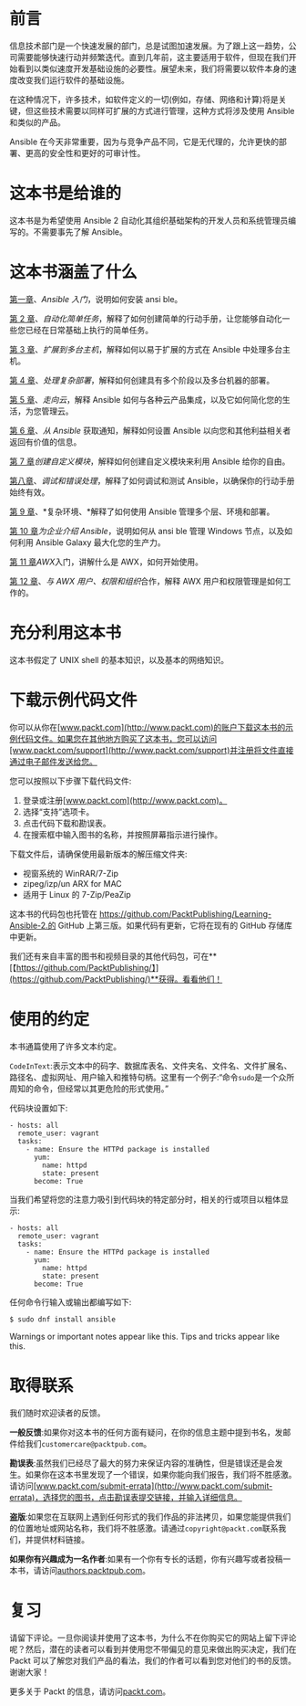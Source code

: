 # 前言

信息技术部门是一个快速发展的部门，总是试图加速发展。为了跟上这一趋势，公司需要能够快速行动并频繁迭代。直到几年前，这主要适用于软件，但现在我们开始看到以类似速度开发基础设施的必要性。展望未来，我们将需要以软件本身的速度改变我们运行软件的基础设施。

在这种情况下，许多技术，如软件定义的一切(例如，存储、网络和计算)将是关键，但这些技术需要以同样可扩展的方式进行管理，这种方式将涉及使用 Ansible 和类似的产品。

Ansible 在今天非常重要，因为与竞争产品不同，它是无代理的，允许更快的部署、更高的安全性和更好的可审计性。

# 这本书是给谁的

这本书是为希望使用 Ansible 2 自动化其组织基础架构的开发人员和系统管理员编写的。不需要事先了解 Ansible。

# 这本书涵盖了什么

[第一章](01.html)、*Ansible 入门*，说明如何安装 ansi ble。

[第 2 章](02.html)、*自动化简单任务*，解释了如何创建简单的行动手册，让您能够自动化一些您已经在日常基础上执行的简单任务。

[第 3 章](03.html)、*扩展到多台主机*，解释如何以易于扩展的方式在 Ansible 中处理多台主机。

[第 4 章](04.html)、*处理复杂部署*，解释如何创建具有多个阶段以及多台机器的部署。

[第 5 章](05.html)、*走向云*，解释 Ansible 如何与各种云产品集成，以及它如何简化您的生活，为您管理云。

[第 6 章](06.html)、*从 Ansible* 获取通知，解释如何设置 Ansible 以向您和其他利益相关者返回有价值的信息。

[第 7 章](07.html)*创建自定义模块*，解释如何创建自定义模块来利用 Ansible 给你的自由。

[第八章](08.html)、*调试和错误处理*，解释了如何调试和测试 Ansible，以确保你的行动手册始终有效。

[第 9 章](09.html)、*复杂环境、*解释了如何使用 Ansible 管理多个层、环境和部署。

[第 10 章](10.html)*为企业介绍 Ansible*，说明如何从 ansi ble 管理 Windows 节点，以及如何利用 Ansible Galaxy 最大化您的生产力。

[第 11 章](11.html)*AWX*入门，讲解什么是 AWX，如何开始使用。

[第 12 章](12.html)、*与 AWX 用户、权限和组织*合作，解释 AWX 用户和权限管理是如何工作的。

# 充分利用这本书

这本书假定了 UNIX shell 的基本知识，以及基本的网络知识。

# 下载示例代码文件

你可以从你在[www.packt.com](http://www.packt.com)的账户下载这本书的示例代码文件。如果您在其他地方购买了这本书，您可以访问[www.packt.com/support](http://www.packt.com/support)并注册将文件直接通过电子邮件发送给您。

您可以按照以下步骤下载代码文件:

1.  登录或注册[www.packt.com](http://www.packt.com)。
2.  选择“支持”选项卡。
3.  点击代码下载和勘误表。
4.  在搜索框中输入图书的名称，并按照屏幕指示进行操作。

下载文件后，请确保使用最新版本的解压缩文件夹:

*   视窗系统的 WinRAR/7-Zip
*   zipeg/izp/un ARX for MAC
*   适用于 Linux 的 7-Zip/PeaZip

这本书的代码包也托管在 https://github.com/PacktPublishing/Learning-Ansible-2.的 GitHub 上第三版。如果代码有更新，它将在现有的 GitHub 存储库中更新。

我们还有来自丰富的图书和视频目录的其他代码包，可在**[【https://github.com/PacktPublishing/】](https://github.com/PacktPublishing/)**获得。看看他们！

# 使用的约定

本书通篇使用了许多文本约定。

`CodeInText`:表示文本中的码字、数据库表名、文件夹名、文件名、文件扩展名、路径名、虚拟网址、用户输入和推特句柄。这里有一个例子:“命令`sudo`是一个众所周知的命令，但经常以其更危险的形式使用。”

代码块设置如下:

```
- hosts: all 
  remote_user: vagrant
  tasks: 
    - name: Ensure the HTTPd package is installed 
      yum: 
        name: httpd 
        state: present 
      become: True 
```

当我们希望将您的注意力吸引到代码块的特定部分时，相关的行或项目以粗体显示:

```
- hosts: all 
  remote_user: vagrant
  tasks: 
    - name: Ensure the HTTPd package is installed 
      yum: 
        name: httpd 
        state: present 
      become: True
```

任何命令行输入或输出都编写如下:

```
$ sudo dnf install ansible
```

Warnings or important notes appear like this. Tips and tricks appear like this.

# 取得联系

我们随时欢迎读者的反馈。

**一般反馈**:如果你对这本书的任何方面有疑问，在你的信息主题中提到书名，发邮件给我们`customercare@packtpub.com`。

**勘误表**:虽然我们已经尽了最大的努力来保证内容的准确性，但是错误还是会发生。如果你在这本书里发现了一个错误，如果你能向我们报告，我们将不胜感激。请访问[www.packt.com/submit-errata](http://www.packt.com/submit-errata)，选择您的图书，点击勘误表提交链接，并输入详细信息。

**盗版**:如果您在互联网上遇到任何形式的我们作品的非法拷贝，如果您能提供我们的位置地址或网站名称，我们将不胜感激。请通过`copyright@packt.com`联系我们，并提供材料链接。

**如果你有兴趣成为一名作者**:如果有一个你有专长的话题，你有兴趣写或者投稿一本书，请访问[authors.packtpub.com](http://authors.packtpub.com/)。

# 复习

请留下评论。一旦你阅读并使用了这本书，为什么不在你购买它的网站上留下评论呢？然后，潜在的读者可以看到并使用您不带偏见的意见来做出购买决定，我们在 Packt 可以了解您对我们产品的看法，我们的作者可以看到您对他们的书的反馈。谢谢大家！

更多关于 Packt 的信息，请访问[packt.com](http://www.packt.com/)。